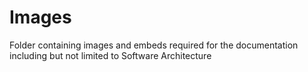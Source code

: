 # Images

Folder containing images and embeds required for the documentation including but not limited to Software Architecture
